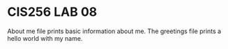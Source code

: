 # CIS256 LAB 08

About me file prints basic information about me.
The greetings file prints a hello world with my
name.
